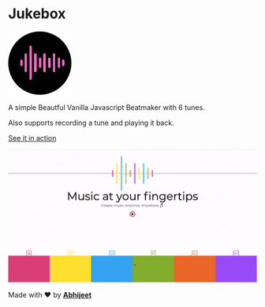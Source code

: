 # Jukebox

<img src="logo.png" alt="Jukebox" height="128" width="128"/>

A simple Beautful Vanilla Javascript Beatmaker with 6 tunes.

Also supports recording a tune and playing it back.

<a href="https://abhijeetsaxena.in/jukebox/">See it in action</a>

<img src="Jukebox.gif" alt="Jukebox"/>

Made with ️❤︎ by **[Abhijeet](https://abhijeetsaxena.in/ "Abhijeet Saxena")**
